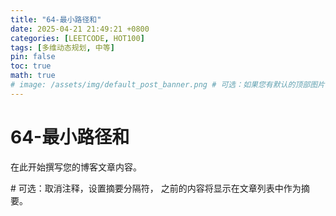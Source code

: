 ```yaml
---
title: "64-最小路径和"
date: 2025-04-21 21:49:21 +0800
categories: [LEETCODE, HOT100]
tags: [多维动态规划, 中等]
pin: false
toc: true
math: true
# image: /assets/img/default_post_banner.png # 可选：如果您有默认的顶部图片，取消注释并修改路径
---
```


# 64-最小路径和

在此开始撰写您的博客文章内容。

<!--more--> # 可选：取消注释，设置摘要分隔符，<!--more--> 之前的内容将显示在文章列表中作为摘要。

